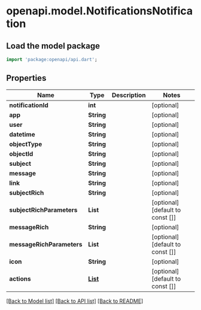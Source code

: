 # openapi.model.NotificationsNotification

## Load the model package
```dart
import 'package:openapi/api.dart';
```

## Properties
Name | Type | Description | Notes
------------ | ------------- | ------------- | -------------
**notificationId** | **int** |  | [optional] 
**app** | **String** |  | [optional] 
**user** | **String** |  | [optional] 
**datetime** | **String** |  | [optional] 
**objectType** | **String** |  | [optional] 
**objectId** | **String** |  | [optional] 
**subject** | **String** |  | [optional] 
**message** | **String** |  | [optional] 
**link** | **String** |  | [optional] 
**subjectRich** | **String** |  | [optional] 
**subjectRichParameters** | **List<String>** |  | [optional] [default to const []]
**messageRich** | **String** |  | [optional] 
**messageRichParameters** | **List<String>** |  | [optional] [default to const []]
**icon** | **String** |  | [optional] 
**actions** | [**List<NotificationsNotificationAction>**](NotificationsNotificationAction.md) |  | [optional] [default to const []]

[[Back to Model list]](../README.md#documentation-for-models) [[Back to API list]](../README.md#documentation-for-api-endpoints) [[Back to README]](../README.md)



